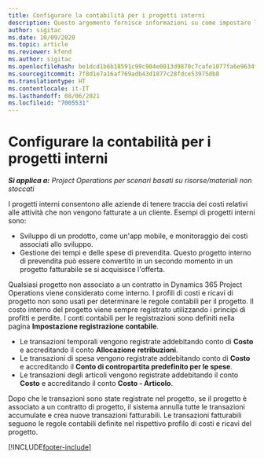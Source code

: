 ```yaml
---
title: Configurare la contabilità per i progetti interni
description: Questo argomento fornisce informazioni su come impostare le procedure contabili per i progetti interni in Project Operations.
author: sigitac
ms.date: 10/09/2020
ms.topic: article
ms.reviewer: kfend
ms.author: sigitac
ms.openlocfilehash: be1dcd1b6b18591c99c904e0013d9870c7cafe1077fa6e9634f2e9f495190848
ms.sourcegitcommit: 7f8d1e7a16af769adb43d1877c28fdce53975db8
ms.translationtype: HT
ms.contentlocale: it-IT
ms.lasthandoff: 08/06/2021
ms.locfileid: "7005531"
---
```

# <a name="configure-accounting-for-internal-projects"></a>Configurare la contabilità per i progetti interni

_**Si applica a:** Project Operations per scenari basati su risorse/materiali non stoccati_

I progetti interni consentono alle aziende di tenere traccia dei costi relativi alle attività che non vengono fatturate a un cliente. Esempi di progetti interni sono:

- Sviluppo di un prodotto, come un'app mobile, e monitoraggio dei costi associati allo sviluppo.
- Gestione dei tempi e delle spese di prevendita. Questo progetto interno di prevendita può essere convertito in un secondo momento in un progetto fatturabile se si acquisisce l'offerta.

Qualsiasi progetto non associato a un contratto in Dynamics 365 Project Operations viene considerato come interno. I profili di costi e ricavi di progetto non sono usati per determinare le regole contabili per il progetto. Il costo interno del progetto viene sempre registrato utilizzando i principi di profitti e perdite. I conti contabili per le registrazioni sono definiti nella pagina **Impostazione registrazione contabile**.

- Le transazioni temporali vengono registrate addebitando conto di **Costo** e accreditando il conto **Allocazione retribuzioni**.
- Le transazioni di spesa vengono registrate addebitando conto di **Costo** e accreditando il **Conto di contropartita predefinito per le spese**.
- Le transazioni degli articoli vengono registrate addebitando il conto **Costo** e accreditando il conto **Costo - Articolo**.

Dopo che le transazioni sono state registrate nel progetto, se il progetto è associato a un contratto di progetto, il sistema annulla tutte le transazioni accumulate e crea nuove transazioni fatturabili. Le transazioni fatturabili seguono le regole contabili definite nel rispettivo profilo di costi e ricavi del progetto.




[!INCLUDE[footer-include](../includes/footer-banner.md)]
